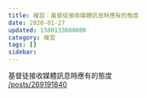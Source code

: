 ```yaml
---
title: 複習：基督徒接收媒體訊息時應有的態度
date: 2020-01-27
updated: 1580133600000
category: 複習
tags: []
sidebar: 
---
```


<p>基督徒接收媒體訊息時應有的態度<br/>
<a href="/posts/269191840" target="_blank">/posts/269191840</a></p>
<p> </p>
